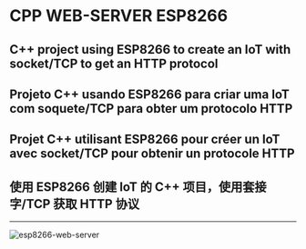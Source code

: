 # CPP WEB-SERVER ESP8266

## C++ project using ESP8266 to create an IoT with socket/TCP  to get an HTTP protocol
## Projeto C++ usando ESP8266 para criar uma IoT com soquete/TCP para obter um protocolo HTTP
## Projet C++ utilisant ESP8266 pour créer un IoT avec socket/TCP pour obtenir un protocole HTTP
## 使用 ESP8266 创建 IoT 的 C++ 项目，使用套接字/TCP 获取 HTTP 协议

------------------

![esp8266-web-server](https://user-images.githubusercontent.com/59379254/158574353-368b7bcc-da14-4e02-b9a4-86bd1a3c7326.png)
